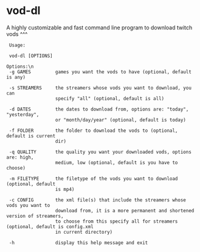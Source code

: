 # vod-dl
A highly customizable and fast command line program to download twitch vods
^^^

     Usage:

     vod-dl [OPTIONS]

    Options:\n
     -g GAMES         games you want the vods to have (optional, default is any)

     -s STREAMERS     the streamers whose vods you want to download, you can 
                      specify "all" (optional, default is all)

     -d DATES         the dates to download from, options are: "today", "yesterday", 
                      or "month/day/year" (optional, default is today)

     -f FOLDER        the folder to download the vods to (optional, default is current 
                      dir)

     -q QUALITY       the quality you want your downloaded vods, options are: high, 
                      medium, low (optional, default is you have to choose)

     -m FILETYPE      the filetype of the vods you want to download (optional, default 
                      is mp4)

     -c CONFIG        the xml file(s) that include the streamers whose vods you want to 
                      download from, it is a more permanent and shortened version of streamers, 
                      to choose from this specify all for streamers (optional, default is config.xml 
                      in current directory)

     -h               display this help message and exit
